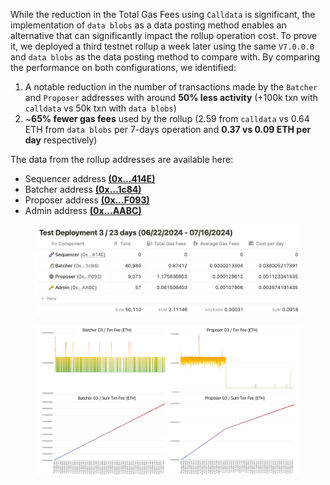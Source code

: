 While the reduction in the Total Gas Fees using `Calldata` is significant, the implementation of `data blobs` as a data posting method enables an alternative that can significantly impact the rollup operation cost. To prove it, we deployed a third testnet rollup a week later using the same `V7.0.0.0` and `data blobs` as the data posting method to compare with. By comparing the performance on both configurations, we identified:

1. A notable reduction in the number of transactions made by the `Batcher` and `Proposer` addresses with around **50% less activity** (+100k txn with `calldata` vs 50k txn with `data blobs`)
2. ~**65% fewer gas fees** used by the rollup (2.59 from `calldata` vs 0.64 ETH from `data blobs` per 7-days operation and **0.37 vs 0.09 ETH per day** respectively)

The data from the rollup addresses are available here:

- Sequencer address [**(0x...414E)**](https://holesky.etherscan.io/address/0x31Fa6A26e15B0Bc0E94F6Ebd7272aA2aDFa0414E)
- Batcher address [**(0x...1c84)**](https://holesky.etherscan.io/address/0xD96E551434D90822C35d2d74D634061b89411c84)
- Proposer address [**(0x...F093)**](https://holesky.etherscan.io/address/0x091D7Eb026534CA5B2a108aa9D290D81EBb9F093)
- Admin address [**(0x...AABC)**](https://holesky.etherscan.io/address/0xE5015ef20530467F923a1074f10Ca9576D9daaBc)

<figure>
  <img src="./img/test3table.png" alt="Test Deployment 03 / June 2024">
</figure>
<figure>
  <img src="./img/node3.png" alt="Test Deployment 03 / June 2024">
</figure>